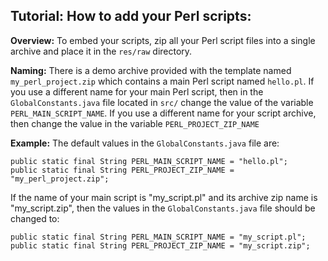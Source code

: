 ## Tutorial: How to add your Perl scripts: ##

**Overview:**
To embed your scripts, zip all your Perl script files into a single archive and place it in the `res/raw` directory.

**Naming:**
There is a demo archive provided with the template named `my_perl_project.zip` which contains a main Perl script named `hello.pl`. If you use a different name for your main Perl script, then in the `GlobalConstants.java` file located in `src/` change the value of the variable `PERL_MAIN_SCRIPT_NAME`. If you use a different name for your script archive, then change the value in the variable `PERL_PROJECT_ZIP_NAME`

**Example:**
The default values in the `GlobalConstants.java` file are:
```
public static final String PERL_MAIN_SCRIPT_NAME = "hello.pl";
public static final String PERL_PROJECT_ZIP_NAME = "my_perl_project.zip";
```

If the name of your main script is "my\_script.pl" and its archive zip name is "my\_script.zip", then the values in the `GlobalConstants.java` file should be changed to:
```
public static final String PERL_MAIN_SCRIPT_NAME = "my_script.pl";
public static final String PERL_PROJECT_ZIP_NAME = "my_script.zip";
```